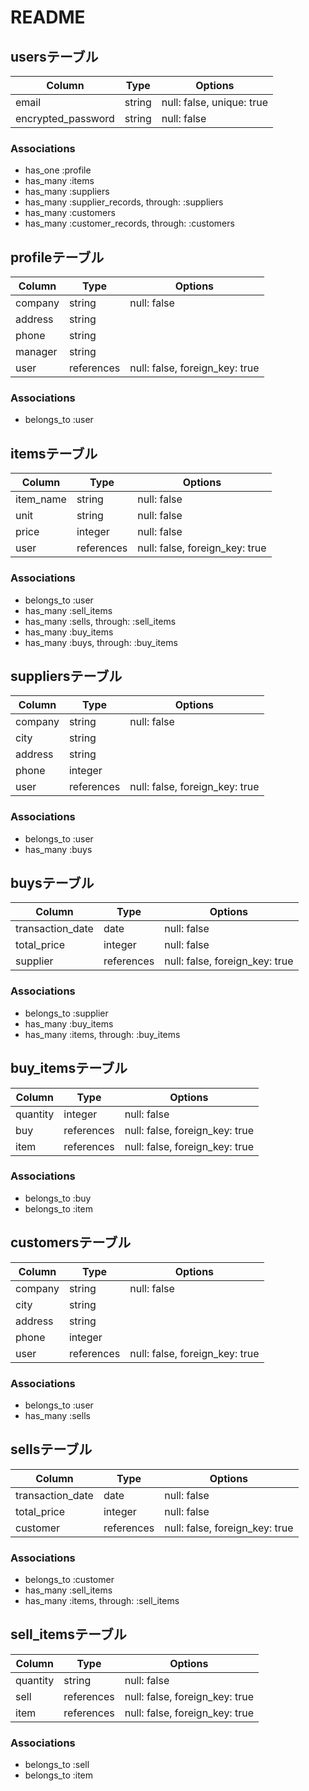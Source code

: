 # README

## usersテーブル

| Column             | Type   | Options                   |
|--------------------|--------|---------------------------|
| email              | string | null: false, unique: true |
| encrypted_password | string | null: false               |

### Associations

- has_one :profile
- has_many :items
- has_many :suppliers
- has_many :supplier_records, through: :suppliers
- has_many :customers
- has_many :customer_records, through: :customers

## profileテーブル

| Column  | Type       | Options                        |
|---------|------------|--------------------------------|
| company | string     | null: false                    |
| address | string     |                                |
| phone   | string     |                                |
| manager | string     |                                |
| user    | references | null: false, foreign_key: true |

### Associations

- belongs_to :user

## itemsテーブル

| Column    | Type       | Options                        |
|-----------|------------|--------------------------------|
| item_name | string     | null: false                    |
| unit      | string     | null: false                    |
| price     | integer    | null: false                    |
| user      | references | null: false, foreign_key: true |

### Associations

- belongs_to :user
- has_many :sell_items
- has_many :sells, through: :sell_items
- has_many :buy_items
- has_many :buys, through: :buy_items

## suppliersテーブル

| Column  | Type       | Options                        |
|---------|------------|--------------------------------|
| company | string     | null: false                    |
| city    | string     |                                |
| address | string     |                                |
| phone   | integer    |                                |
| user    | references | null: false, foreign_key: true |

### Associations

- belongs_to :user
- has_many :buys

## buysテーブル

| Column           | Type       | Options                        |
|------------------|------------|--------------------------------|
| transaction_date | date       | null: false                    |
| total_price      | integer    | null: false                    |
| supplier         | references | null: false, foreign_key: true |

### Associations

- belongs_to :supplier
- has_many :buy_items
- has_many :items, through: :buy_items

## buy_itemsテーブル

| Column   | Type       | Options                        |
|----------|------------|--------------------------------|
| quantity | integer    | null: false                    |
| buy      | references | null: false, foreign_key: true |
| item     | references | null: false, foreign_key: true |

### Associations

- belongs_to :buy
- belongs_to :item

## customersテーブル

| Column  | Type       | Options                        |
|---------|------------|--------------------------------|
| company | string     | null: false                    |
| city    | string     |                                |
| address | string     |                                |
| phone   | integer    |                                |
| user    | references | null: false, foreign_key: true |

### Associations

- belongs_to :user
- has_many :sells

## sellsテーブル

| Column           | Type       | Options                        |
|------------------|------------|--------------------------------|
| transaction_date | date       | null: false                    |
| total_price      | integer    | null: false                    |
| customer         | references | null: false, foreign_key: true |

### Associations

- belongs_to :customer
- has_many :sell_items
- has_many :items, through: :sell_items

## sell_itemsテーブル

| Column   | Type       | Options                        |
|----------|------------|--------------------------------|
| quantity | string     | null: false                    |
| sell     | references | null: false, foreign_key: true |
| item     | references | null: false, foreign_key: true |

### Associations

- belongs_to :sell
- belongs_to :item
